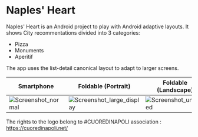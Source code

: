 

# Naples' Heart

Naples' Heart is an Android project to play with Android adaptive layouts.
It shows City recommentations divided into 3 categories: 
- Pizza
- Monuments
- Aperitif
  
The app uses the list-detail canonical layout to adapt to larger screens.



| Smartphone | Foldable (Portrait) | Foldable (Landscape) |
|---|---|---|
| ![Screenshot_normal](https://github.com/user-attachments/assets/6518f671-6ecf-440f-9ec0-5b37ebea0c7e) |![Screenshot_large_display](https://github.com/user-attachments/assets/dbe69083-3dd3-46af-8ce3-881a314886d9) |![Screenshot_unfolded](https://github.com/user-attachments/assets/4ad88b0b-1426-489e-a20f-79c01d76a2ce)|


The rights to the logo belong to #CUOREDINAPOLI association : https://cuoredinapoli.net/
